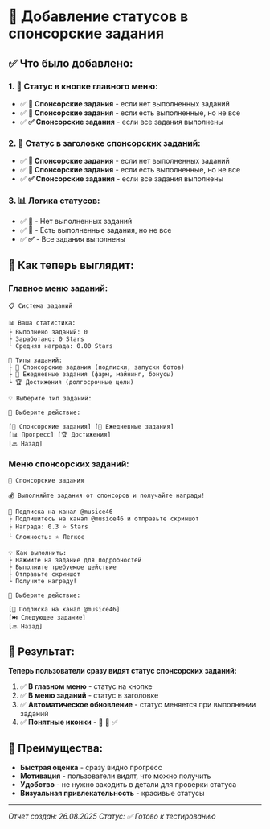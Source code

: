 # 🎯 Добавление статусов в спонсорские задания

## ✅ Что было добавлено:

### 1. 🎯 Статус в кнопке главного меню:
- ✅ **🔄 Спонсорские задания** - если нет выполненных заданий
- ✅ **🎁 Спонсорские задания** - если есть выполненные, но не все
- ✅ **✅ Спонсорские задания** - если все задания выполнены

### 2. 🎯 Статус в заголовке спонсорских заданий:
- ✅ **🔄 Спонсорские задания** - если нет выполненных заданий
- ✅ **🎁 Спонсорские задания** - если есть выполненные, но не все
- ✅ **✅ Спонсорские задания** - если все задания выполнены

### 3. 📊 Логика статусов:
- ✅ **🔄** - Нет выполненных заданий
- ✅ **🎁** - Есть выполненные задания, но не все
- ✅ **✅** - Все задания выполнены

## 🎯 Как теперь выглядит:

### Главное меню заданий:
```
📋 Система заданий

📊 Ваша статистика:
├ Выполнено заданий: 0
├ Заработано: 0 Stars
└ Средняя награда: 0.00 Stars

🎯 Типы заданий:
├ 🔄 Спонсорские задания (подписки, запуски ботов)
├ 📅 Ежедневные задания (фарм, майнинг, бонусы)
└ 🏆 Достижения (долгосрочные цели)

💡 Выберите тип заданий:

🎯 Выберите действие:

[🔄 Спонсорские задания] [📅 Ежедневные задания]
[📊 Прогресс] [🏆 Достижения]
[🔙 Назад]
```

### Меню спонсорских заданий:
```
🔄 Спонсорские задания

💰 Выполняйте задания от спонсоров и получайте награды!

🔄 Подписка на канал @musice46
├ Подпишитесь на канал @musice46 и отправьте скриншот
├ Награда: 0.3 ⭐ Stars
└ Сложность: ⭐ Легкое

💡 Как выполнить:
├ Нажмите на задание для подробностей
├ Выполните требуемое действие
├ Отправьте скриншот
└ Получите награду!

🎯 Выберите действие:

[🔄 Подписка на канал @musice46]
[⏭️ Следующее задание]
[🔙 Назад]
```

## 🎉 Результат:

**Теперь пользователи сразу видят статус спонсорских заданий:**

1. ✅ **В главном меню** - статус на кнопке
2. ✅ **В меню заданий** - статус в заголовке
3. ✅ **Автоматическое обновление** - статус меняется при выполнении заданий
4. ✅ **Понятные иконки** - 🔄 🎁 ✅

## 🚀 Преимущества:

- **Быстрая оценка** - сразу видно прогресс
- **Мотивация** - пользователи видят, что можно получить
- **Удобство** - не нужно заходить в детали для проверки статуса
- **Визуальная привлекательность** - красивые статусы

---
*Отчет создан: 26.08.2025*
*Статус: ✅ Готово к тестированию*
